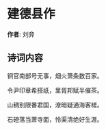 # 建德县作

**作者**: 刘弇

## 诗词内容

铜官南部号无事，烟火萧条数百家。

令尹印章希搭纸，里胥邦赋半催茶。

山稠别限番君国，潦暗疑通海客槎。

石磴落当萧寺面，怜渠清绝好生涯。

